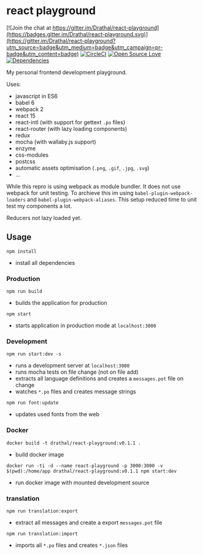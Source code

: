 # react playground

[![Join the chat at https://gitter.im/Drathal/react-playground](https://badges.gitter.im/Drathal/react-playground.svg)](https://gitter.im/Drathal/react-playground?utm_source=badge&utm_medium=badge&utm_campaign=pr-badge&utm_content=badge)
[![CircleCI](https://circleci.com/gh/Drathal/react-playground/tree/master.svg?style=shield)](https://circleci.com/gh/Drathal/react-playground/tree/master)
[![Open Source Love](https://badges.frapsoft.com/os/mit/mit.svg?v=102)](https://github.com/ellerbrock/open-source-badge/)
[![Dependencies](https://david-dm.org/Drathal/react-playground.svg)](https://david-dm.org/Drathal/react-playground)

My personal frontend development playground.

Uses:
  * javascript in ES6
  * babel 6
  * webpack 2
  * react 15
  * react-intl (with support for gettext `.po` files)
  * react-router (with lazy loading components)
  * redux
  * mocha (with wallaby.js support)
  * enzyme
  * css-modules
  * postcss
  * automatic assets optimisation (`.png`, `.gif`, `.jpg`, `.svg`)
  * ...

While this repro is using webpack as module bundler. It does not use webpack for unit testing. To archieve this im using
`babel-plugin-webpack-loaders` and `babel-plugin-webpack-aliases`. This setup reduced time to unit test my components a lot.

Reducers not lazy loaded yet.

## Usage
```shell
npm install
```
  * install all dependencies


### Production
```shell
npm run build
```
  * builds the application for production

```shell
npm start
```    
  * starts application in production mode at `localhost:3000`

### Development

```shell
npm run start:dev -s
```

  * runs a development server at `localhost:3000`
  * runs mocha tests on file change (not on file add)
  * extracts all language definitions and creates a `messages.pot` file on change
  * watches `*.po` files and creates message strings

```shell
npm run font:update
```
  * updates used fonts from the web

### Docker

```shell
docker build -t drathal/react-playground:v0.1.1 .
```

  * build docker image

```shell
docker run -ti -d --name react-playground -p 3000:3000 -v $(pwd):/home/app drathal/react-playground:v0.1.1 npm start:dev
```

  * run docker image with mounted development source

### translation

```shell
npm run translation:export
```

  * extract all messages and create a export `messages.pot` file

```shell
npm run translation:import
```

  * imports all `*.po` files and creates `*.json` files
